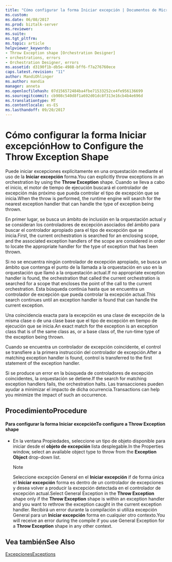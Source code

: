 ```yaml
---
title: "Cómo configurar la forma Iniciar excepción | Documentos de Microsoft"
ms.custom: 
ms.date: 06/08/2017
ms.prod: biztalk-server
ms.reviewer: 
ms.suite: 
ms.tgt_pltfrm: 
ms.topic: article
helpviewer_keywords:
- Throw Exception shape [Orchestration Designer]
- orchestrations, errors
- Orchestration Designer, errors
ms.assetid: d3190f1b-db5e-4988-bff6-f7a276760ece
caps.latest.revision: "11"
author: MandiOhlinger
ms.author: mandia
manager: anneta
ms.openlocfilehash: 07d156572484ba4fbe71533252ce4fe956136699
ms.sourcegitcommit: cb908c540d8f1a692d01dc8f313e16cb4b4e696d
ms.translationtype: MT
ms.contentlocale: es-ES
ms.lasthandoff: 09/20/2017
---
```

# <a name="how-to-configure-the-throw-exception-shape"></a><span data-ttu-id="a229f-102">Cómo configurar la forma Iniciar excepción</span><span class="sxs-lookup"><span data-stu-id="a229f-102">How to Configure the Throw Exception Shape</span></span>
<span data-ttu-id="a229f-103">Puede iniciar excepciones explícitamente en una orquestación mediante el uso de la **Iniciar excepción** forma.</span><span class="sxs-lookup"><span data-stu-id="a229f-103">You can explicitly throw exceptions in an orchestration by using the **Throw Exception** shape.</span></span> <span data-ttu-id="a229f-104">Cuando se lleva a cabo el inicio, el motor de tiempo de ejecución buscará el controlador de excepción más próximo que pueda controlar el tipo de excepción que se inicia.</span><span class="sxs-lookup"><span data-stu-id="a229f-104">When the throw is performed, the runtime engine will search for the nearest exception handler that can handle the type of exception being thrown.</span></span>  
  
 <span data-ttu-id="a229f-105">En primer lugar, se busca un ámbito de inclusión en la orquestación actual y se consideran los controladores de excepción asociados del ámbito para buscar el controlador apropiado para el tipo de excepción que se inicia.</span><span class="sxs-lookup"><span data-stu-id="a229f-105">First, the current orchestration is searched for an enclosing scope, and the associated exception handlers of the scope are considered in order to locate the appropriate handler for the type of exception that has been thrown.</span></span>  
  
 <span data-ttu-id="a229f-106">Si no se encuentra ningún controlador de excepción apropiado, se busca un ámbito que contenga el punto de la llamada a la orquestación en uso en la orquestación que llamó a la orquestación actual.</span><span class="sxs-lookup"><span data-stu-id="a229f-106">If no appropriate exception handler is found, the orchestration that called the current orchestration is searched for a scope that encloses the point of the call to the current orchestration.</span></span> <span data-ttu-id="a229f-107">Esta búsqueda continúa hasta que se encuentra un controlador de excepción que pueda controlar la excepción actual.</span><span class="sxs-lookup"><span data-stu-id="a229f-107">This search continues until an exception handler is found that can handle the current exception.</span></span>  
  
 <span data-ttu-id="a229f-108">Una coincidencia exacta para la excepción es una clase de excepción de la misma clase o de una clase base que el tipo de excepción en tiempo de ejecución que se inicia.</span><span class="sxs-lookup"><span data-stu-id="a229f-108">An exact match for the exception is an exception class that is of the same class as, or a base class of, the run-time type of the exception being thrown.</span></span>  
  
 <span data-ttu-id="a229f-109">Cuando se encuentra un controlador de excepción coincidente, el control se transfiere a la primera instrucción del controlador de excepción.</span><span class="sxs-lookup"><span data-stu-id="a229f-109">After a matching exception handler is found, control is transferred to the first statement of the exception handler.</span></span>  
  
 <span data-ttu-id="a229f-110">Si se produce un error en la búsqueda de controladores de excepción coincidentes, la orquestación se detiene.</span><span class="sxs-lookup"><span data-stu-id="a229f-110">If the search for matching exception handlers fails, the orchestration halts.</span></span> <span data-ttu-id="a229f-111">Las transacciones pueden ayudar a minimizar el impacto de dicha ocurrencia.</span><span class="sxs-lookup"><span data-stu-id="a229f-111">Transactions can help you minimize the impact of such an occurrence.</span></span>  
  
## <a name="procedure"></a><span data-ttu-id="a229f-112">Procedimiento</span><span class="sxs-lookup"><span data-stu-id="a229f-112">Procedure</span></span>  
  
#### <a name="to-configure-a-throw-exception-shape"></a><span data-ttu-id="a229f-113">Para configurar la forma Iniciar excepción</span><span class="sxs-lookup"><span data-stu-id="a229f-113">To configure a Throw Exception shape</span></span>  
  
-   <span data-ttu-id="a229f-114">En la ventana Propiedades, seleccione un tipo de objeto disponible para iniciar desde el **objeto de excepción** lista desplegable.</span><span class="sxs-lookup"><span data-stu-id="a229f-114">In the Properties window, select an available object type to throw from the **Exception Object** drop-down list.</span></span>  
  
    > [!NOTE]
    >  <span data-ttu-id="a229f-115">Seleccione excepción General en el **Iniciar excepción** if de forma única el **Iniciar excepción** forma es dentro de un controlador de excepciones y desea volver a producir la excepción detectada en el controlador de excepción actual.</span><span class="sxs-lookup"><span data-stu-id="a229f-115">Select General Exception in the **Throw Exception** shape only if the **Throw Exception** shape is within an exception handler and you want to rethrow the exception caught in the current exception handler.</span></span> <span data-ttu-id="a229f-116">Recibirá un error durante la compilación si utiliza excepción General para un **Iniciar excepción** forma en cualquier otro contexto.</span><span class="sxs-lookup"><span data-stu-id="a229f-116">You will receive an error during the compile if you use General Exception for a **Throw Exception** shape in any other context.</span></span>  
  
## <a name="see-also"></a><span data-ttu-id="a229f-117">Vea también</span><span class="sxs-lookup"><span data-stu-id="a229f-117">See Also</span></span>  
 [<span data-ttu-id="a229f-118">Excepciones</span><span class="sxs-lookup"><span data-stu-id="a229f-118">Exceptions</span></span>](../core/exceptions.md)